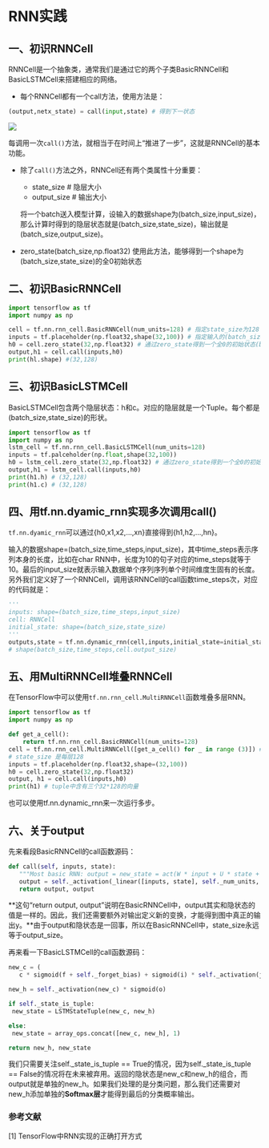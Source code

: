 # RNN实践

## 一、初识RNNCell

RNNCell是一个抽象类，通常我们是通过它的两个子类BasicRNNCell和BasicLSTMCell来搭建相应的网络。

- 每个RNNCell都有一个call方法，使用方法是：

```python
(output,netx_state) = call(input,state) # 得到下一状态
```

![](https://static.leiphone.com/uploads/new/article/740_740/201709/59a9264ecd98b.jpg?imageMogr2/format/jpg/quality/90)

每调用一次``call()``方法，就相当于在时间上“推进了一步”，这就是RNNCell的基本功能。

- 除了``call()``方法之外，RNNCell还有两个类属性十分重要：

  - state_size # 隐层大小
  - output_size # 输出大小

  将一个batch送入模型计算，设输入的数据shape为(batch_size,input_size)，那么计算时得到的隐层状态就是(batch_size,state_size)，输出就是(batch_size,output_size)。

- zero_state(batch_size,np.float32) 使用此方法，能够得到一个shape为(batch_size,state_size)的全0初始状态



## 二、初识BasicRNNCell

```python
import tensorflow as tf
import numpy as np

cell = tf.nn.rnn_cell.BasicRNNCell(num_units=128) # 指定state_size为128
inputs = tf.placeholder(np.float32,shape(32,100)) # 指定输入的(batch_size,input_size)
h0 = cell.zero_state(32,np.float32) # 通过zero_state得到一个全0的初始状态(batch_size,state_size)
output,h1 = cell.call(inputs,h0)
print(hl.shape) #(32,128)
```



## 三、初识BasicLSTMCell

BasicLSTMCell包含两个隐层状态：h和c。对应的隐层就是一个Tuple。每个都是(batch_size,state_size)的形状。

```python
import tensorflow as tf
import numpy as np
lstm_cell = tf.nn.rnn_cell.BasicLSTMCell(num_units=128)
inputs = tf.palceholder(np.float,shape(32,100))
h0 = lstm_cell.zero_state(32,np.float32) # 通过zero_state得到一个全0的初始状态(batch_size,state_size)
output,h1 = lstm_cell.call(inputs,h0)
print(h1.h) # (32,128)
print(h1.c) # (32,128)
```



## 四、用tf.nn.dyamic_rnn实现多次调用call()

``tf.nn.dyamic_rnn``可以通过{h0,x1,x2,...,xn}直接得到{h1,h2,...,hn}。

输入的数据shape=(batch_size,time_steps,input_size)，其中time_steps表示序列本身的长度，比如在char RNN中，长度为10的句子对应的time_steps就等于10。最后的input_size就表示输入数据单个序列序列单个时间维度生固有的长度。另外我们定义好了一个RNNCell，调用该RNNCell的call函数time_steps次，对应的代码就是：

```python
'''
inputs: shape=(batch_size,time_steps,input_size)
cell: RNNCell
initial_state: shape=(batch_size,state_size)
'''
outputs,state = tf.nn.dynamic_rnn(cell,inputs,initial_state=initial_state)
# shape(batch_size,time_steps,cell.output_size)
```



## 五、用MultiRNNCell堆叠RNNCell

在TensorFlow中可以使用```tf.nn.rnn_cell.MultiRNNCell```函数堆叠多层RNN。

```python
import tensorflow as tf
import numpy as np

def get_a_cell():
	return tf.nn.rnn_cell.BasicRNNCell(num_units=128)
cell = tf.nn.rnn_cell.MultiRNNCell([get_a_cell() for _ in range (3)]) # 3层RNN
# state_size 是每层128
inputs = tf.placeholder(np.float32,shape=(32,100))
h0 = cell.zero_state(32,np.float32)
output, h1 = cell.call(inputs,h0)
print(h1) # tuple中含有三个32*128的向量
```

也可以使用tf.nn.dynamic_rnn来一次运行多步。



## 六、关于output

先来看段BasicRNNCell的call函数源码：

```python
def call(self, inputs, state):
   """Most basic RNN: output = new_state = act(W * input + U * state + B)."""
   output = self._activation(_linear([inputs, state], self._num_units, True))
   return output, output
```

**这句“return output, output”说明在BasicRNNCell中，output其实和隐状态的值是一样的。因此，我们还需要额外对输出定义新的变换，才能得到图中真正的输出y。**由于output和隐状态是一回事，所以在BasicRNNCell中，state_size永远等于output_size。

再来看一下BasicLSTMCell的call函数源码：

```python
new_c = (
   c * sigmoid(f + self._forget_bias) + sigmoid(i) * self._activation(j))

new_h = self._activation(new_c) * sigmoid(o)

if self._state_is_tuple:
 new_state = LSTMStateTuple(new_c, new_h)

else:
 new_state = array_ops.concat([new_c, new_h], 1)

return new_h, new_state
```

我们只需要关注self._state_is_tuple == True的情况，因为self._state_is_tuple == False的情况将在未来被弃用。返回的隐状态是new_c和new_h的组合，而output就是单独的new_h。如果我们处理的是分类问题，那么我们还需要对new_h添加单独的**Softmax层**才能得到最后的分类概率输出。



### 参考文献

[1] TensorFlow中RNN实现的正确打开方式